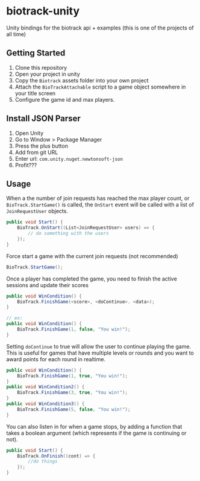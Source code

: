 # biotrack-unity
Unity bindings for the biotrack api + examples (this is one of the projects of all time)

## Getting Started
1. Clone this repository
2. Open your project in unity
3. Copy the `Biotrack` assets folder into your own project
4. Attach the `BioTrackAttachable` script to a game object somewhere in your title screen
5. Configure the game id and max players. 

## Install JSON Parser
1. Open Unity
2. Go to Window > Package Manager
3. Press the plus button
4. Add from git URL
5. Enter url: `com.unity.nuget.newtonsoft-json`
6. Profit???

## Usage

When a the number of join requests has reached the max player count, or `BioTrack.StartGame()` is called, the `OnStart` event will be called with a list of `JoinRequestUser` objects.
```csharp
public void Start() {
	BioTrack.OnStart((List<JoinRequestUser> users) => {
		// do something with the users
	});
}
```

Force start a game with the current join requests (not recommended)
```csharp
BioTrack.StartGame();
```

Once a player has completed the game, you need to finish the active sessions and update their scores
```csharp
public void WinCondition() {
	BioTrack.FinishGame(<score>, <doContinue>. <data>);
}

// ex: 
public void WinCondition() {
	BioTrack.FinishGame(1, false, "You win!");
}
```

Setting `doContinue` to true will allow the user to continue playing the game. This is useful for games that have multiple levels or rounds and you want to award points for each round in realtime. 

```csharp
public void WinCondition() {
	BioTrack.FinishGame(1, true, "You win!");
}
public void WinCondition2() {
	BioTrack.FinishGame(3, true, "You win!");
}
public void WinCondition3() {
	BioTrack.FinishGame(5, false, "You win!");
}
```

You can also listen in for when a game stops, by adding a function that takes a boolean argument (which represents if the game is continuing or not). 

```csharp
public void Start() {
	BioTrack.OnFinish((cont) => {
		//do things
	});
}
```

